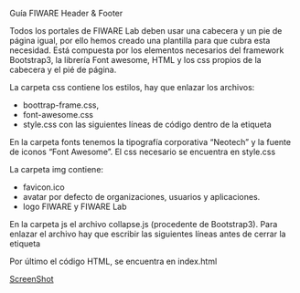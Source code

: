 Guía FIWARE Header & Footer

Todos los portales de FIWARE Lab deben usar una cabecera y un pie de página igual, por ello hemos creado una plantilla para que cubra esta necesidad. Está compuesta por los elementos necesarios del framework Bootstrap3, la librería Font awesome, HTML y los css propios de la cabecera y el pié de página.


La carpeta css contiene los estilos, hay que enlazar los archivos: 
  - boottrap-frame.css, 
  - font-awesome.css  
  - style.css 
con las siguientes líneas de código dentro de la etiqueta <head>

  <link href="css/bootstrap-frame.css" rel="stylesheet" media="screen">
  <link href="css/style.css" rel="stylesheet" media="screen">
  <link href="css/font-awesome.css" rel="stylesheet" media="screen">


En la carpeta fonts tenemos la tipografía corporativa “Neotech” y la fuente de iconos “Font Awesome”. El css necesario se encuentra en style.css


La carpeta img contiene: 
  - favicon.ico
  - avatar por defecto de organizaciones, usuarios y aplicaciones.
  - logo FIWARE y FIWARE Lab


En la carpeta js el archivo collapse.js (procedente de Bootstrap3). Para enlazar el archivo hay que escribir las siguientes líneas antes de cerrar la etiqueta <body>

  <script src="http://code.jquery.com/jquery.js"></script>
  <script src="js/collapse.js"></script>


Por último el código HTML, se encuentra en index.html 


[ScreenShot](https://github.com/ging/horizon/blob/design-header/openstack_dashboard/static/library/FIWARE-Lab-header:footer/README.jpg)